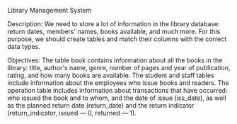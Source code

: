 Library Management System

Description:
We need to store a lot of information in the library database: return dates, members' names, books available, and much more. For this purpose, we should create tables and match their columns with the correct data types.

Objectives:
The table book contains information about all the books in the library: title, author's name, genre, number of pages and year of publication, rating, and how many books are available.
The student and staff tables include information about the employees who issue books and readers.
The operation table includes information about transactions that have occurred: who issued the book and to whom, and the date of issue (iss_date), as well as the planned return date (return_date) and the return indicator (return_indicator, issued — 0, returned — 1).
